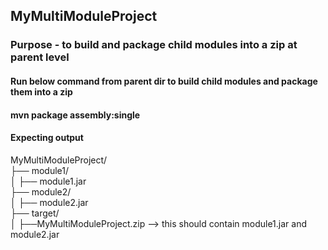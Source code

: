 ##  MyMultiModuleProject

### Purpose - to build and package child modules into a zip at parent level

#### **Run below command from parent dir to build child modules and package them into a zip**

#### mvn package assembly:single

#### Expecting output
MyMultiModuleProject/\
├── module1/ <br />
│   ├── module1.jar <br />
├── module2/ <br />
│   ├── module2.jar <br />
├── target/ <br />
│   ├──MyMultiModuleProject.zip --> this should contain module1.jar and module2.jar <br />
